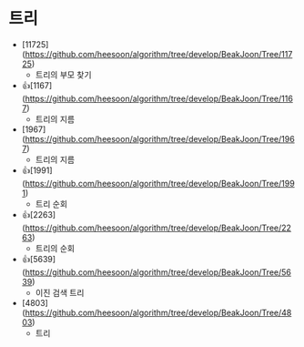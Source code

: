트리
==========================================================================================
* [11725] (https://github.com/heesoon/algorithm/tree/develop/BeakJoon/Tree/11725)
  * 트리의 부모 찾기
* 👍[1167] (https://github.com/heesoon/algorithm/tree/develop/BeakJoon/Tree/1167)
  * 트리의 지름
* [1967] (https://github.com/heesoon/algorithm/tree/develop/BeakJoon/Tree/1967)
  * 트리의 지름
* 👍[1991] (https://github.com/heesoon/algorithm/tree/develop/BeakJoon/Tree/1991)
  * 트리 순회
* 👍[2263] (https://github.com/heesoon/algorithm/tree/develop/BeakJoon/Tree/2263)
  * 트리의 순회
* 👍[5639] (https://github.com/heesoon/algorithm/tree/develop/BeakJoon/Tree/5639)
  * 이진 검색 트리
* [4803] (https://github.com/heesoon/algorithm/tree/develop/BeakJoon/Tree/4803)
  * 트리